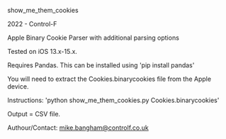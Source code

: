 show_me_them_cookies

2022 - Control-F

Apple Binary Cookie Parser with additional parsing options

Tested on iOS 13.x-15.x.

Requires Pandas. This can be installed using 'pip install pandas'

You will need to extract the Cookies.binarycookies file from the Apple device.

Instructions: 'python show_me_them_cookies.py Cookies.binarycookies'

Output = CSV file.

Authour/Contact: mike.bangham@controlf.co.uk
